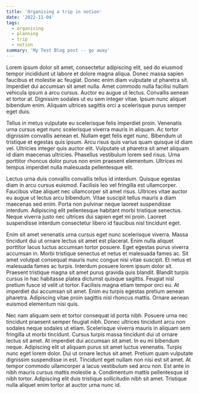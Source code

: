 ```yaml
---
title: 'Organising a trip in notion'
date: '2022-11-04'
tags:
  - organising
  - planning
  - trip
  - notion
summary: 'My Test Blog post -- go away'
---
```


Lorem ipsum dolor sit amet, consectetur adipiscing elit, sed do eiusmod tempor incididunt ut labore et dolore magna aliqua. Donec massa sapien faucibus et molestie ac feugiat. Donec enim diam vulputate ut pharetra sit. Imperdiet dui accumsan sit amet nulla. Amet commodo nulla facilisi nullam vehicula ipsum a arcu cursus. Auctor eu augue ut lectus. Convallis aenean et tortor at. Dignissim sodales ut eu sem integer vitae. Ipsum nunc aliquet bibendum enim. Aliquam ultrices sagittis orci a scelerisque purus semper eget duis.

Tellus in metus vulputate eu scelerisque felis imperdiet proin. Venenatis urna cursus eget nunc scelerisque viverra mauris in aliquam. Ac tortor dignissim convallis aenean et. Nullam eget felis eget nunc. Bibendum ut tristique et egestas quis ipsum. Arcu risus quis varius quam quisque id diam vel. Ultricies integer quis auctor elit. Vulputate ut pharetra sit amet aliquam id diam maecenas ultricies. Phasellus vestibulum lorem sed risus. Urna porttitor rhoncus dolor purus non enim praesent elementum. Ultrices mi tempus imperdiet nulla malesuada pellentesque elit.

Lectus urna duis convallis convallis tellus id interdum. Quisque egestas diam in arcu cursus euismod. Facilisis leo vel fringilla est ullamcorper. Faucibus vitae aliquet nec ullamcorper sit amet risus. Ultrices vitae auctor eu augue ut lectus arcu bibendum. Vitae suscipit tellus mauris a diam maecenas sed enim. Porta non pulvinar neque laoreet suspendisse interdum. Adipiscing elit pellentesque habitant morbi tristique senectus. Neque viverra justo nec ultrices dui sapien eget mi proin. Laoreet suspendisse interdum consectetur libero id faucibus nisl tincidunt eget.

Enim sit amet venenatis urna cursus eget nunc scelerisque viverra. Massa tincidunt dui ut ornare lectus sit amet est placerat. Enim nulla aliquet porttitor lacus luctus accumsan tortor posuere. Eget egestas purus viverra accumsan in. Morbi tristique senectus et netus et malesuada fames ac. Sit amet volutpat consequat mauris nunc congue nisi vitae suscipit. Et netus et malesuada fames ac turpis. Interdum posuere lorem ipsum dolor sit. Praesent tristique magna sit amet purus gravida quis blandit. Blandit turpis cursus in hac habitasse platea dictumst quisque sagittis. Feugiat nisl pretium fusce id velit ut tortor. Facilisis magna etiam tempor orci eu. At imperdiet dui accumsan sit amet. Enim eu turpis egestas pretium aenean pharetra. Adipiscing vitae proin sagittis nisl rhoncus mattis. Ornare aenean euismod elementum nisi quis.

Nec nam aliquam sem et tortor consequat id porta nibh. Posuere urna nec tincidunt praesent semper feugiat nibh. Donec ultrices tincidunt arcu non sodales neque sodales ut etiam. Scelerisque viverra mauris in aliquam sem fringilla ut morbi tincidunt. Cursus turpis massa tincidunt dui ut ornare lectus sit amet. At imperdiet dui accumsan sit amet. In eu mi bibendum neque. Adipiscing elit ut aliquam purus sit amet luctus venenatis. Turpis nunc eget lorem dolor. Dui ut ornare lectus sit amet. Pretium quam vulputate dignissim suspendisse in est. Tincidunt eget nullam non nisi est sit amet. At tempor commodo ullamcorper a lacus vestibulum sed arcu non. Est ante in nibh mauris cursus mattis molestie a. Condimentum mattis pellentesque id nibh tortor. Adipiscing elit duis tristique sollicitudin nibh sit amet. Tristique nulla aliquet enim tortor at auctor urna nunc id.
